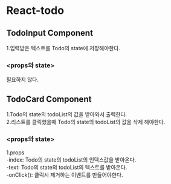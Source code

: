 # React-todo

## TodoInput Component

1.입력받은 텍스트를 Todo의 state에 저장해야한다.

###  <props와 state>

필요하지 않다.

## TodoCard Component

1.Todo의 state의 todoList의 값을 받아와서 출력한다.<br/>
2.리스트를 클릭했을때 Todo의 state의 todoList의 값을 삭제 해야한다.<br/>

###  <props와 state>

1.props<br/>
    -index: Todo의 state의 todoList의 인덱스값을 받아온다.<br/>
    -text: Todo의 state의 todoList의 텍스트를 받아온다.<br/>
    -onClick(): 클릭시 제거하는 이벤트를 만들어야한다.<br/>